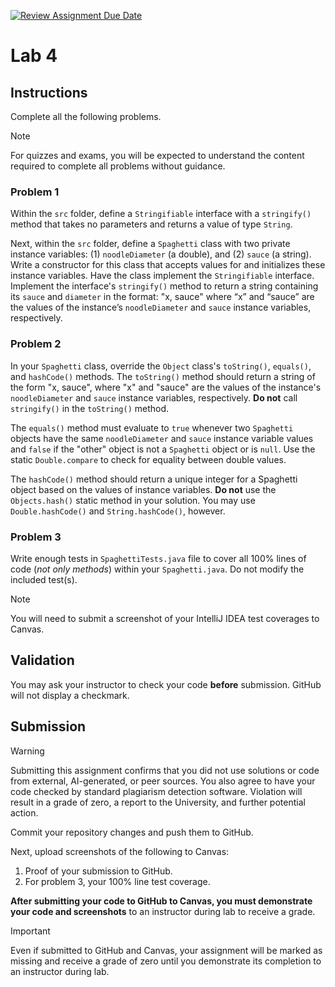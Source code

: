 [![Review Assignment Due Date](https://classroom.github.com/assets/deadline-readme-button-24ddc0f5d75046c5622901739e7c5dd533143b0c8e959d652212380cedb1ea36.svg)](https://classroom.github.com/a/rpx8atHT)
# Lab 4

## Instructions

Complete all the following problems.

> [!NOTE]
> For quizzes and exams, you will be expected to understand the content required to complete all problems without guidance.

### Problem 1

Within the `src` folder, define a `Stringifiable` interface with a `stringify()` method that takes no parameters and returns a value of type `String`.

Next, within the `src` folder, define a `Spaghetti` class with two private instance variables: (1) `noodleDiameter` (a double), and (2) `sauce` (a string).
Write a constructor for this class that accepts values for and initializes these instance variables.
Have the class implement the `Stringifiable` interface.
Implement the interface's `stringify()` method to return a string containing its `sauce` and `diameter` in the format: "x, sauce" where “x” and “sauce” are the values of the instance’s `noodleDiameter` and `sauce` instance variables, respectively.

### Problem 2

In your `Spaghetti` class, override the `Object` class's `toString()`, `equals()`, and `hashCode()` methods.
The `toString()` method should return a string of the form "x, sauce", where "x" and "sauce" are the values of the instance's `noodleDiameter` and `sauce` instance variables, respectively.
**Do not** call `stringify()` in the `toString()` method.

The `equals()` method must evaluate to `true` whenever two `Spaghetti` objects have the same `noodleDiameter` and `sauce` instance variable values and `false` if the "other" object is not a `Spaghetti` object or is `null`.
Use the static `Double.compare` to check for equality between double values.

The `hashCode()` method should return a unique integer for a Spaghetti object based on the values of instance variables.
**Do not** use the `Objects.hash()` static method in your solution.
You may use `Double.hashCode()` and `String.hashCode()`, however.

### Problem 3

Write enough tests in `SpaghettiTests.java` file to cover all 100% lines of code (*not only methods*) within your `Spaghetti.java`.
Do not modify the included test(s).

> [!Note]
> You will need to submit a screenshot of your IntelliJ IDEA test coverages to Canvas.

## Validation

You may ask your instructor to check your code **before** submission.
GitHub will not display a checkmark.

## Submission

> [!Warning]
> Submitting this assignment confirms that you did not use solutions or code from external, AI-generated, or peer sources.
> You also agree to have your code checked by standard plagiarism detection software.
> Violation will result in a grade of zero, a report to the University, and further potential action.

Commit your repository changes and push them to GitHub.

Next, upload screenshots of the following to Canvas:
1. Proof of your submission to GitHub.
2. For problem 3, your 100% line test coverage.

**After submitting your code to GitHub to Canvas, you must demonstrate your code and screenshots** to an instructor during lab to receive a grade.

> [!Important]
> Even if submitted to GitHub and Canvas, your assignment will be marked as missing and receive a grade of zero until you demonstrate its completion to an instructor during lab.